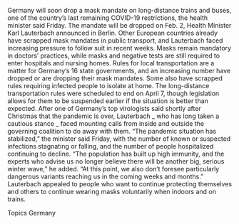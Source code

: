 Germany will soon drop a mask mandate on long-distance trains and buses, one of the country’s last remaining COVID-19 restrictions, the health minister said Friday.
The mandate will be dropped on Feb. 2, Health Minister Karl Lauterbach announced in Berlin.
Other European countries already have scrapped mask mandates in public transport, and Lauterbach faced increasing pressure to follow suit in recent weeks. Masks remain mandatory in doctors’ practices, while masks and negative tests are still required to enter hospitals and nursing homes.
Rules for local transportation are a matter for Germany’s 16 state governments, and an increasing number have dropped or are dropping their mask mandates. Some also have scrapped rules requiring infected people to isolate at home.
The long-distance transportation rules were scheduled to end on April 7, though legislation allows for them to be suspended earlier if the situation is better than expected.
After one of Germany’s top virologists said shortly after Christmas that the pandemic is over, Lauterbach _ who has long taken a cautious stance _ faced mounting calls from inside and outside the governing coalition to do away with them.
“The pandemic situation has stabilized,” the minister said Friday, with the number of known or suspected infections stagnating or falling, and the number of people hospitalized continuing to decline.
“The population has built up high immunity, and the experts who advise us no longer believe there will be another big, serious winter wave,” he added. “At this point, we also don’t foresee particularly dangerous variants reaching us in the coming weeks and months.”
Lauterbach appealed to people who want to continue protecting themselves and others to continue wearing masks voluntarily when indoors and on trains.

Topics
Germany
